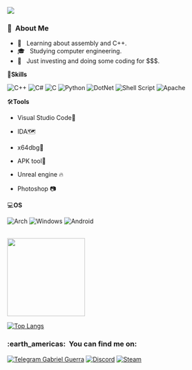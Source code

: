 
![](https://komarev.com/ghpvc/?username=GabriWar&color=006bed)

<h3> 🧠 &nbsp;About Me </h3>

- 💭 &nbsp; Learning about assembly and C++.
- 🎓 &nbsp; Studying computer engineering.
- 💼 &nbsp; Just investing and doing some coding for $$$.

🚀**Skills**

  ![C++](https://img.shields.io/badge/C%2B%2B-00599C?style=for-the-badge&logo=c%2B%2B&logoColor=white)
  ![C#](https://img.shields.io/badge/C%23-239120?style=for-the-badge&logo=c-sharp&logoColor=white)
  ![C](https://img.shields.io/badge/C-00599C?style=for-the-badge&logo=c&logoColor=white)
  ![Python](https://img.shields.io/badge/Python-14354C?style=for-the-badge&logo=python&logoColor=white)
  ![DotNet](https://img.shields.io/badge/.NET-5C2D91?style=for-the-badge&logo=.net&logoColor=white)
  ![Shell Script](https://img.shields.io/badge/Shell_Script-121011?style=for-the-badge&logo=gnu-bash&logoColor=white)
  ![Apache](https://img.shields.io/badge/Apache-CA2136?style=for-the-badge&logo=apache&logoColor=white)

🛠️**Tools**

 - Visual Studio Code💜
  
 - IDA🗺️
  
 - x64dbg🐞
 
 - APK tool🤖
 
 - Unreal engine 🔥
 
 - Photoshop 📷

 💻**OS**
 
 ![Arch](https://img.shields.io/badge/Arch_Linux-1793D1?style=for-the-badge&logo=arch-linux&logoColor=white)
 ![Windows](https://img.shields.io/badge/Windows-0078D6?style=for-the-badge&logo=windows&logoColor=white)
 ![Android](https://img.shields.io/badge/Android-3DDC84?style=for-the-badge&logo=android&logoColor=white)

<br/>

<a href="https://github.com/GabriWar">
  <img height="180em" src="https://github-readme-stats.vercel.app/api?username=GabriWar&theme=blue-green" />
 
</a>

[![Top Langs](https://github-readme-stats.vercel.app/api/top-langs/?username=GabriWar&langs_count=8&theme=blue-green)](https://github.com/GabriWar)


<h3> :earth_americas: &nbsp;You can find me on: </h3> 

[![Telegram Gabriel Guerra]( https://img.shields.io/badge/Telegram-2CA5E0?style=for-the-badge&logo=telegram&logoColor=white)](https://t.me/GabriWarX)
[![Discord]( https://img.shields.io/badge/Discord-7289DA?style=for-the-badge&logo=discord&logoColor=white)](https://discordapp.com/users/313753423256354816)
[![Steam]( https://img.shields.io/badge/Steam-000000?style=for-the-badge&logo=steam&logoColor=white)](https://steamcommunity.com/id/GabriWarX/)

